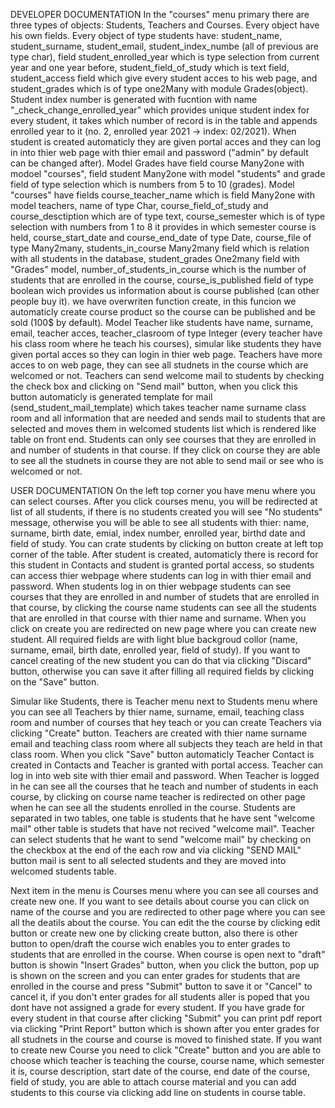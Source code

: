 DEVELOPER DOCUMENTATION
In the "courses" menu primary there are three types of objects: Students, Teachers and Courses. Every object have his own fields.
Every object of type students have: student_name, student_surname, student_email, student_index_numbe (all of previous are type char), field student_enrolled_year which is type selection from current year and one year before, student_field_of_study which is text field, student_access field which give every student acces to his web page, and student_grades which is of type one2Many with module Grades(object). Student index number is generated with fucntion with name "_check_change_enrolled_year" which provides unique student index for every student, it takes which number of record is in the table and appends enrolled year to it (no. 2, enrolled year 2021 -> index: 02/2021). When student is created automaticly they are given portal acces and they can log in into thier web page with thier email and password ("admin" by default can be changed after).
Model Grades have field course Many2one with modoel "courses", field student Many2one with model "students" and grade field of type selection which is numbers from 5 to 10 (grades).
Model "courses" have fields course_teacher_name which is field Many2one with model teachers, name of type Char, course_field_of_study and course_desctiption which are of type text, course_semester which is of type selection with numbers from 1 to 8 it provides in which semester course is held, course_start_date and course_end_date of type Date, course_file of type Many2many, students_in_course Many2many field which is relation with all students in the database, student_grades One2many field with "Grades" model, number_of_students_in_course which is the number of students that are enrolled in the course, course_is_published field of type boolean wich provides us information about is course published (can other people buy it). we have overwriten function create, in this funcion we automaticly create course product so the course can be published and be sold (100$ by default).
Model Teacher like students have name, surname, email, teacher acces, teacher_clasroom of type Integer (every teacher have his class room where he teach his courses), simular like students they have given portal acces so they can login in thier web page.
Teachers have more acces to on web page, they can see all studnets in the course which are welcomed or not. Teachers can send welcome mail to students by checking the check box and clicking on "Send mail" button, when you click this button automaticly is generated template for mail (send_student_mail_template) which takes teacher name surname class room and all information that are needed and sends mail to students that are selected and moves them in welcomed students list which is rendered like table on front end. 
Students can only see courses that they are enrolled in and number of students in that course. If they click on course they are able to see all the studnets in course they are not able to send mail or see who is welcomed or not.

USER DOCUMENTATION
On the left top corner you have menu where you can select courses.
After you click courses menu, you will be redirected at list of all students, if there is no students created you will see "No students" message, otherwise you will be able to see all students with thier: name, surname, birth date, emial, index number, enrolled year, birthd date and field of study. You can crate students by clicking on button create at left top corner of the table. After student is created, automaticly there is record for this student in Contacts and student is granted portal access, so students can access thier webpage where students can log in with thier email and password. When students log in on thier webpage students can see courses that they are enrolled in and number of studets that are enrolled in that course, by clicking the course name students can see all the students that are enrolled in that course with thier name and surname.
When you click on create you are redirected on new page where you can create new student.
All required fields are with light blue backgroud collor (name, surname, email, birth date, enrolled year, field of study). If you want to cancel creating of the new student you can do that via clicking "Discard" button, otherwise you can save it after filling all required fields by clicking on the "Save" button.

Simular like Students, there is Teacher menu next to Students menu where you can see all Teachers by thier name, surname, email, teaching class room and number of courses that hey teach or you can create Teachers via clicking "Create" button. Teachers are created with thier name surname email and teaching class room where all subjects they teach are held in that class room. When you click "Save" button automaticly Teacher Contact is created in Contacts and Teacher is granted with portal access. Teacher can log in into web site with thier email and password. When Teacher is logged in he can see all the courses that he teach and number of students in each course, by clicking on course name teacher is redirected on other page when he can see all the students enrolled in the course. Students are separated in two tables, one table is students that he have sent "welcome mail" other table is studets that have not recived "welcome mail".
Teacher can select students that he want to send "welcome mail" by checking on the checkbox at the end of the each row and via clicking "SEND MAIL" button mail is sent to all selected students and they are moved into welcomed students table.

Next item in the menu is Courses menu where you can see all courses and create new one.
If you want to see details about course you can click on name of the course and you are redirected to other page where you can see all the deatils about the course. You can edit the the course by clicking edit button or create new one by clicking create button, also there is other button to open/draft the course wich enables you to enter grades to students that are enrolled in the course. When course is open next to "draft" button is showin "Insert Grades" button, when you click the button, pop up is shown on the screen and you can enter grades for students that are enrolled in the course and press "Submit" button to save it or "Cancel" to cancel it, if you don't enter grades for all students aller is poped that you dont have not assigned a grade for every student. If you have grade for every student in that course after clicking "Submit" you can print pdf report via clicking "Print Report" button which is shown after you enter grades for all studnets in the course and course is moved to finished state.
If you want to create new Course you need to click "Create" button and you are able to choose which teacher is teaching the course, course name, which semester it is, course description, start date of the course, end date of the course, field of study, you are able to attach course material and you can add students to this course via clicking add line on students in course table.
